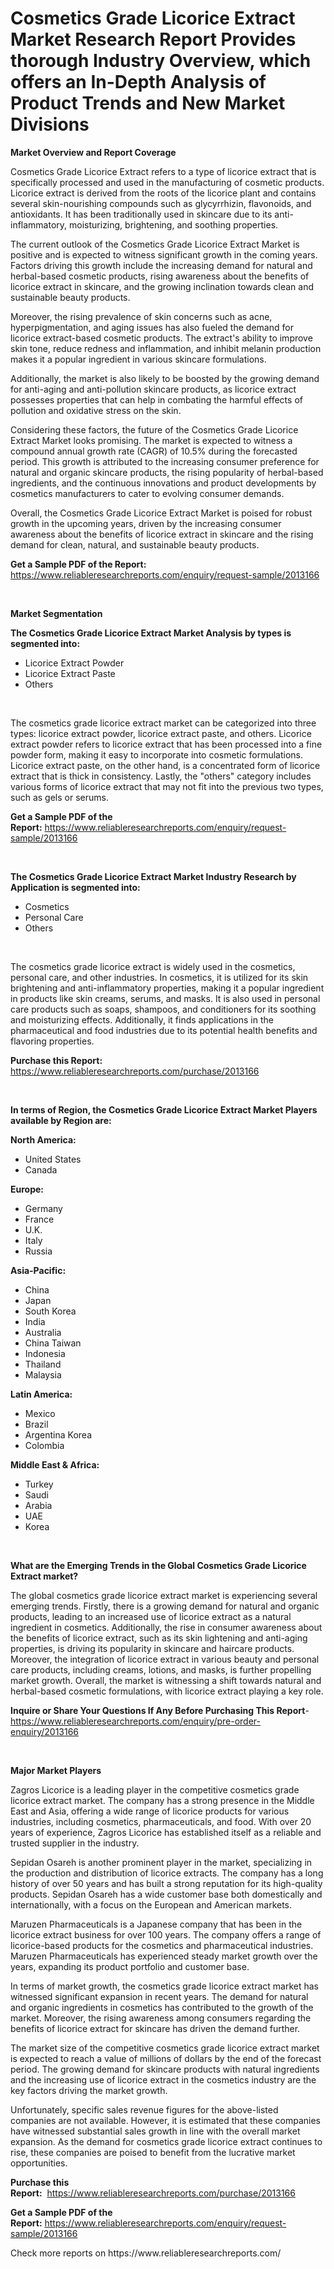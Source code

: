 <p><h1>Cosmetics Grade Licorice Extract Market Research Report Provides thorough Industry Overview, which offers an In-Depth Analysis of Product Trends and New Market Divisions</h1></p><p><strong>Market Overview and Report Coverage</strong></p>
<p><p>Cosmetics Grade Licorice Extract refers to a type of licorice extract that is specifically processed and used in the manufacturing of cosmetic products. Licorice extract is derived from the roots of the licorice plant and contains several skin-nourishing compounds such as glycyrrhizin, flavonoids, and antioxidants. It has been traditionally used in skincare due to its anti-inflammatory, moisturizing, brightening, and soothing properties.</p><p>The current outlook of the Cosmetics Grade Licorice Extract Market is positive and is expected to witness significant growth in the coming years. Factors driving this growth include the increasing demand for natural and herbal-based cosmetic products, rising awareness about the benefits of licorice extract in skincare, and the growing inclination towards clean and sustainable beauty products.</p><p>Moreover, the rising prevalence of skin concerns such as acne, hyperpigmentation, and aging issues has also fueled the demand for licorice extract-based cosmetic products. The extract's ability to improve skin tone, reduce redness and inflammation, and inhibit melanin production makes it a popular ingredient in various skincare formulations.</p><p>Additionally, the market is also likely to be boosted by the growing demand for anti-aging and anti-pollution skincare products, as licorice extract possesses properties that can help in combating the harmful effects of pollution and oxidative stress on the skin.</p><p>Considering these factors, the future of the Cosmetics Grade Licorice Extract Market looks promising. The market is expected to witness a compound annual growth rate (CAGR) of 10.5% during the forecasted period. This growth is attributed to the increasing consumer preference for natural and organic skincare products, the rising popularity of herbal-based ingredients, and the continuous innovations and product developments by cosmetics manufacturers to cater to evolving consumer demands.</p><p>Overall, the Cosmetics Grade Licorice Extract Market is poised for robust growth in the upcoming years, driven by the increasing consumer awareness about the benefits of licorice extract in skincare and the rising demand for clean, natural, and sustainable beauty products.</p></p>
<p><strong>Get a Sample PDF of the Report:</strong> <a href="https://www.reliableresearchreports.com/enquiry/request-sample/2013166">https://www.reliableresearchreports.com/enquiry/request-sample/2013166</a></p>
<p>&nbsp;</p>
<p><strong>Market Segmentation</strong></p>
<p><strong>The Cosmetics Grade Licorice Extract Market Analysis by types is segmented into:</strong></p>
<p><ul><li>Licorice Extract Powder</li><li>Licorice Extract Paste</li><li>Others</li></ul></p>
<p>&nbsp;</p>
<p><p>The cosmetics grade licorice extract market can be categorized into three types: licorice extract powder, licorice extract paste, and others. Licorice extract powder refers to licorice extract that has been processed into a fine powder form, making it easy to incorporate into cosmetic formulations. Licorice extract paste, on the other hand, is a concentrated form of licorice extract that is thick in consistency. Lastly, the "others" category includes various forms of licorice extract that may not fit into the previous two types, such as gels or serums.</p></p>
<p><strong>Get a Sample PDF of the Report:</strong>&nbsp;<a href="https://www.reliableresearchreports.com/enquiry/request-sample/2013166">https://www.reliableresearchreports.com/enquiry/request-sample/2013166</a></p>
<p>&nbsp;</p>
<p><strong>The Cosmetics Grade Licorice Extract Market Industry Research by Application is segmented into:</strong></p>
<p><ul><li>Cosmetics</li><li>Personal Care</li><li>Others</li></ul></p>
<p>&nbsp;</p>
<p><p>The cosmetics grade licorice extract is widely used in the cosmetics, personal care, and other industries. In cosmetics, it is utilized for its skin brightening and anti-inflammatory properties, making it a popular ingredient in products like skin creams, serums, and masks. It is also used in personal care products such as soaps, shampoos, and conditioners for its soothing and moisturizing effects. Additionally, it finds applications in the pharmaceutical and food industries due to its potential health benefits and flavoring properties.</p></p>
<p><strong>Purchase this Report:</strong>&nbsp; <a href="https://www.reliableresearchreports.com/purchase/2013166">https://www.reliableresearchreports.com/purchase/2013166</a></p>
<p>&nbsp;</p>
<p><strong>In terms of Region, the Cosmetics Grade Licorice Extract Market Players available by Region are:</strong></p>
<p>
    <p> <strong> North America: </strong>
        <ul>
            <li>United States</li>
            <li>Canada</li>
        </ul>
        </p> 
    <p> <strong> Europe: </strong>
        <ul>
            <li>Germany</li>
            <li>France</li>
            <li>U.K.</li>
            <li>Italy</li>
            <li>Russia</li>
        </ul>
        </p> 
    <p> <strong> Asia-Pacific: </strong>
        <ul>
            <li>China</li>
            <li>Japan</li>
            <li>South Korea</li>
            <li>India</li>
            <li>Australia</li>
            <li>China Taiwan</li>
            <li>Indonesia</li>
            <li>Thailand</li>
            <li>Malaysia</li>
        </ul>
        </p> 
    <p> <strong> Latin America: </strong>
        <ul>
            <li>Mexico</li>
            <li>Brazil</li>
            <li>Argentina Korea</li>
            <li>Colombia</li>
        </ul>
        </p> 
    <p> <strong> Middle East & Africa: </strong>
        <ul>
            <li>Turkey</li>
            <li>Saudi</li>
            <li>Arabia</li>
            <li>UAE</li>
            <li>Korea</li>
        </ul>
    </p>
    </p>
<p>&nbsp;</p>
<p><strong>What are the Emerging Trends in the Global Cosmetics Grade Licorice Extract market?</strong></p>
<p><p>The global cosmetics grade licorice extract market is experiencing several emerging trends. Firstly, there is a growing demand for natural and organic products, leading to an increased use of licorice extract as a natural ingredient in cosmetics. Additionally, the rise in consumer awareness about the benefits of licorice extract, such as its skin lightening and anti-aging properties, is driving its popularity in skincare and haircare products. Moreover, the integration of licorice extract in various beauty and personal care products, including creams, lotions, and masks, is further propelling market growth. Overall, the market is witnessing a shift towards natural and herbal-based cosmetic formulations, with licorice extract playing a key role.</p></p>
<p><strong>Inquire or Share Your Questions If Any Before Purchasing This Report</strong>- <a href="https://www.reliableresearchreports.com/enquiry/pre-order-enquiry/2013166">https://www.reliableresearchreports.com/enquiry/pre-order-enquiry/2013166</a></p>
<p>&nbsp;</p>
<p><strong>Major Market Players</strong></p>
<p><p>Zagros Licorice is a leading player in the competitive cosmetics grade licorice extract market. The company has a strong presence in the Middle East and Asia, offering a wide range of licorice products for various industries, including cosmetics, pharmaceuticals, and food. With over 20 years of experience, Zagros Licorice has established itself as a reliable and trusted supplier in the industry.</p><p>Sepidan Osareh is another prominent player in the market, specializing in the production and distribution of licorice extracts. The company has a long history of over 50 years and has built a strong reputation for its high-quality products. Sepidan Osareh has a wide customer base both domestically and internationally, with a focus on the European and American markets.</p><p>Maruzen Pharmaceuticals is a Japanese company that has been in the licorice extract business for over 100 years. The company offers a range of licorice-based products for the cosmetics and pharmaceutical industries. Maruzen Pharmaceuticals has experienced steady market growth over the years, expanding its product portfolio and customer base.</p><p>In terms of market growth, the cosmetics grade licorice extract market has witnessed significant expansion in recent years. The demand for natural and organic ingredients in cosmetics has contributed to the growth of the market. Moreover, the rising awareness among consumers regarding the benefits of licorice extract for skincare has driven the demand further.</p><p>The market size of the competitive cosmetics grade licorice extract market is expected to reach a value of millions of dollars by the end of the forecast period. The growing demand for skincare products with natural ingredients and the increasing use of licorice extract in the cosmetics industry are the key factors driving the market growth.</p><p>Unfortunately, specific sales revenue figures for the above-listed companies are not available. However, it is estimated that these companies have witnessed substantial sales growth in line with the overall market expansion. As the demand for cosmetics grade licorice extract continues to rise, these companies are poised to benefit from the lucrative market opportunities.</p></p>
<p><strong>Purchase this Report:</strong>&nbsp;&nbsp;<a href="https://www.reliableresearchreports.com/purchase/2013166">https://www.reliableresearchreports.com/purchase/2013166</a></p>
<p></p>
<p><strong>Get a Sample PDF of the Report:</strong>&nbsp;<a href="https://www.reliableresearchreports.com/enquiry/request-sample/2013166">https://www.reliableresearchreports.com/enquiry/request-sample/2013166</a></p>
<p>Check more reports on https://www.reliableresearchreports.com/</p>